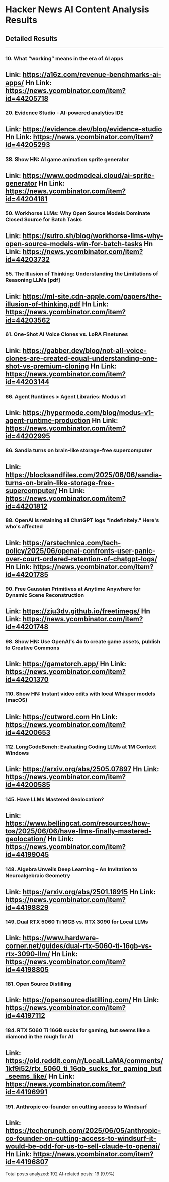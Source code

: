 # Hacker News AI Content Analysis Results

## Detailed Results

------
### 10. What “working” means in the era of AI apps
Link: https://a16z.com/revenue-benchmarks-ai-apps/
Hn Link: https://news.ycombinator.com/item?id=44205718
------
### 20. Evidence Studio - AI-powered analytics IDE
Link: https://evidence.dev/blog/evidence-studio
Hn Link: https://news.ycombinator.com/item?id=44205293
------
### 38. Show HN: AI game animation sprite generator
Link: https://www.godmodeai.cloud/ai-sprite-generator
Hn Link: https://news.ycombinator.com/item?id=44204181
------
### 50. Workhorse LLMs: Why Open Source Models Dominate Closed Source for Batch Tasks
Link: https://sutro.sh/blog/workhorse-llms-why-open-source-models-win-for-batch-tasks
Hn Link: https://news.ycombinator.com/item?id=44203732
------
### 55. The Illusion of Thinking: Understanding the Limitations of Reasoning LLMs [pdf]
Link: https://ml-site.cdn-apple.com/papers/the-illusion-of-thinking.pdf
Hn Link: https://news.ycombinator.com/item?id=44203562
------
### 61. One-Shot AI Voice Clones vs. LoRA Finetunes
Link: https://gabber.dev/blog/not-all-voice-clones-are-created-equal-understanding-one-shot-vs-premium-cloning
Hn Link: https://news.ycombinator.com/item?id=44203144
------
### 66. Agent Runtimes > Agent Libraries: Modus v1
Link: https://hypermode.com/blog/modus-v1-agent-runtime-production
Hn Link: https://news.ycombinator.com/item?id=44202995
------
### 86. Sandia turns on brain-like storage-free supercomputer
Link: https://blocksandfiles.com/2025/06/06/sandia-turns-on-brain-like-storage-free-supercomputer/
Hn Link: https://news.ycombinator.com/item?id=44201812
------
### 88. OpenAI is retaining all ChatGPT logs "indefinitely." Here's who's affected
Link: https://arstechnica.com/tech-policy/2025/06/openai-confronts-user-panic-over-court-ordered-retention-of-chatgpt-logs/
Hn Link: https://news.ycombinator.com/item?id=44201785
------
### 90. Free Gaussian Primitives at Anytime Anywhere for Dynamic Scene Reconstruction
Link: https://zju3dv.github.io/freetimegs/
Hn Link: https://news.ycombinator.com/item?id=44201748
------
### 98. Show HN: Use OpenAI's 4o to create game assets, publish to Creative Commons
Link: https://gametorch.app/
Hn Link: https://news.ycombinator.com/item?id=44201370
------
### 110. Show HN: Instant video edits with local Whisper models (macOS)
Link: https://cutword.com
Hn Link: https://news.ycombinator.com/item?id=44200653
------
### 112. LongCodeBench: Evaluating Coding LLMs at 1M Context Windows
Link: https://arxiv.org/abs/2505.07897
Hn Link: https://news.ycombinator.com/item?id=44200585
------
### 145. Have LLMs Mastered Geolocation?
Link: https://www.bellingcat.com/resources/how-tos/2025/06/06/have-llms-finally-mastered-geolocation/
Hn Link: https://news.ycombinator.com/item?id=44199045
------
### 148. Algebra Unveils Deep Learning – An Invitation to Neuroalgebraic Geometry
Link: https://arxiv.org/abs/2501.18915
Hn Link: https://news.ycombinator.com/item?id=44198829
------
### 149. Dual RTX 5060 Ti 16GB vs. RTX 3090 for Local LLMs
Link: https://www.hardware-corner.net/guides/dual-rtx-5060-ti-16gb-vs-rtx-3090-llm/
Hn Link: https://news.ycombinator.com/item?id=44198805
------
### 181. Open Source Distilling
Link: https://opensourcedistilling.com/
Hn Link: https://news.ycombinator.com/item?id=44197112
------
### 184. RTX 5060 Ti 16GB sucks for gaming, but seems like a diamond in the rough for AI
Link: https://old.reddit.com/r/LocalLLaMA/comments/1kf9i52/rtx_5060_ti_16gb_sucks_for_gaming_but_seems_like/
Hn Link: https://news.ycombinator.com/item?id=44196991
------
### 191. Anthropic co-founder on cutting access to Windsurf
Link: https://techcrunch.com/2025/06/05/anthropic-co-founder-on-cutting-access-to-windsurf-it-would-be-odd-for-us-to-sell-claude-to-openai/
Hn Link: https://news.ycombinator.com/item?id=44196807
------
Total posts analyzed: 192
AI-related posts: 19 (9.9%)

